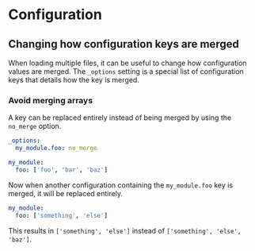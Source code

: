 # Configuration

## Changing how configuration keys are merged

When loading multiple files, it can be useful to change how
configuration values are merged. The `_options` setting is a special
list of configuration keys that details how the key is merged.

### Avoid merging arrays

A key can be replaced entirely instead of being merged by using the
`no_merge` option.

```yml
_options:
  my_module.foo: no_merge

my_module:
  foo: ['foo', 'bar', 'baz']
```

Now when another configuration containing the `my_module.foo` key is
merged, it will be replaced entirely.

```yml
my_module:
  foo: ['something', 'else']
```

This results in `['something', 'else']` instead of
`['something', 'else', 'baz']`.
